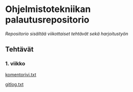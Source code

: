 # Ohjelmistotekniikan palautusrepositorio

*Repositorio sisältää viikottaiset tehtävät sekä harjoitustyön*

## Tehtävät

### 1. viikko

[komentorivi.txt](https://github.com/Jeemlei/ot-harjoitustyo/blob/master/laskarit/viikko1/komentorivi.txt)

[gitlog.txt](https://github.com/Jeemlei/ot-harjoitustyo/blob/master/laskarit/viikko1/gitlog.txt)
